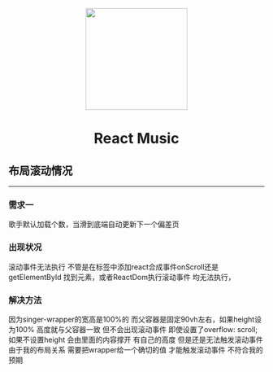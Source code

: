 <p align="center">
  <a href="https://ant.design">
    <img width="200" src="http://193.112.175.198/music/musical.png">
  </a>
</p>

<h1 align="center">React Music</h1>

<div align="center"></div>



## 布局滚动情况
------- 

### 需求一

歌手默认加载个数，当滑到底端自动更新下一个偏差页

### 出现状况

滚动事件无法执行 不管是在标签中添加react合成事件onScroll还是getElementById
找到元素，或者ReactDom执行滚动事件 均无法执行，

### 解决方法

因为singer-wrapper的宽高是100%的 而父容器是固定90vh左右，如果height设为100%
高度就与父容器一致 但不会出现滚动事件 即使设置了overflow: scroll;
如果不设置height 会由里面的内容撑开 有自己的高度 但是还是无法触发滚动事件
由于我的布局关系 需要把wrapper给一个确切的值 才能触发滚动事件 不符合我的预期

